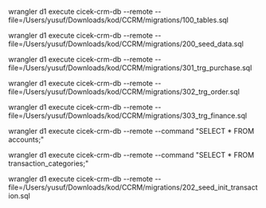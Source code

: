 wrangler d1 execute cicek-crm-db --remote --file=/Users/yusuf/Downloads/kod/CCRM/migrations/100_tables.sql

wrangler d1 execute cicek-crm-db --remote --file=/Users/yusuf/Downloads/kod/CCRM/migrations/200_seed_data.sql

wrangler d1 execute cicek-crm-db --remote --file=/Users/yusuf/Downloads/kod/CCRM/migrations/301_trg_purchase.sql

wrangler d1 execute cicek-crm-db --remote --file=/Users/yusuf/Downloads/kod/CCRM/migrations/302_trg_order.sql

wrangler d1 execute cicek-crm-db --remote --file=/Users/yusuf/Downloads/kod/CCRM/migrations/303_trg_finance.sql

wrangler d1 execute cicek-crm-db --remote --command "SELECT * FROM accounts;"

wrangler d1 execute cicek-crm-db --remote --command "SELECT * FROM transaction_categories;"


wrangler d1 execute cicek-crm-db --remote --file=/Users/yusuf/Downloads/kod/CCRM/migrations/202_seed_init_transaction.sql